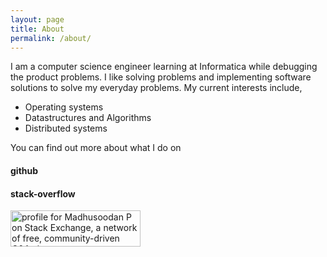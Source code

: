 ```yaml
---
layout: page
title: About
permalink: /about/
---
```


I am a computer science engineer learning at Informatica while debugging the product problems. I like solving problems and implementing software solutions to solve my everyday problems. My current interests include, 
- Operating systems
- Datastructures and Algorithms
- Distributed systems

You can find out more about what I do on

#### github
<div class="github-card" data-github="mmpataki" data-width="400" data-height="" data-theme="default"></div>
<script src="https://cdn.jsdelivr.net/github-cards/latest/widget.js"></script>

#### stack-overflow
<a href="https://stackexchange.com/users/5861958"><img src="https://stackexchange.com/users/flair/5861958.png" width="208" height="58" alt="profile for Madhusoodan P on Stack Exchange, a network of free, community-driven Q&amp;A sites" title="profile for Madhusoodan P on Stack Exchange, a network of free, community-driven Q&amp;A sites"></a>
